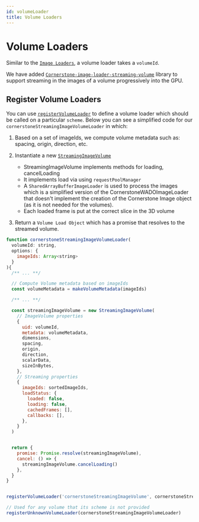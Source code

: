 ```yaml
---
id: volumeLoader
title: Volume Loaders
---
```



# Volume Loaders

Similar to the [`Image Loaders`](./imageLoader.md), a volume loader takes a `volumeId`.





We have added [`Cornerstone-image-loader-streaming-volume`](/docs/cornerstone-image-loader-streaming-volume) library to support streaming in the images of
a volume progressively into the GPU.

## Register Volume Loaders
You can use [`registerVolumeLoader`](/docs/cornerstone-render#registervolumeloader) to define a volume loader which should be called on a particular `scheme`.
Below you can see a simplified code for our `cornerstoneStreamingImageVolumeLoader` in which:

1. Based on a set of imageIds, we compute volume metadata such as: spacing, origin, direction, etc.
2. Instantiate a new [`StreamingImageVolume`](/docs/cornerstone-image-loader-streaming-volume/classes/StreamingImageVolume)
   - StreamingImageVolume implements methods for loading, cancelLoading
   - It implements load via using `requestPoolManager`
   - A `SharedArrayBufferImageLoader` is used to process the images which is a simplified version of the CornerstoneWADOImageLoader that doesn't implement the creation of the Cornerstone Image object (as it is not needed for the volumes).
   - Each loaded frame is put at the correct slice in the 3D volume

3. Return a `Volume Load Object` which has a promise that resolves to the streamed volume.


```js
function cornerstoneStreamingImageVolumeLoader(
  volumeId: string,
  options: {
    imageIds: Array<string>
  }
){
  /** ... **/

  // Compute Volume metadata based on imageIds
  const volumeMetadata = makeVolumeMetadata(imageIds)

  /** ... **/

  const streamingImageVolume = new StreamingImageVolume(
    // ImageVolume properties
    {
      uid: volumeId,
      metadata: volumeMetadata,
      dimensions,
      spacing,
      origin,
      direction,
      scalarData,
      sizeInBytes,
    },
    // Streaming properties
    {
      imageIds: sortedImageIds,
      loadStatus: {
        loaded: false,
        loading: false,
        cachedFrames: [],
        callbacks: [],
      },
    }
  )


  return {
    promise: Promise.resolve(streamingImageVolume),
    cancel: () => {
      streamingImageVolume.cancelLoading()
    },
  }
}


registerVolumeLoader('cornerstoneStreamingImageVolume', cornerstoneStreamingImageVolumeLoader)

// Used for any volume that its scheme is not provided
registerUnknownVolumeLoader(cornerstoneStreamingImageVolumeLoader)
```
